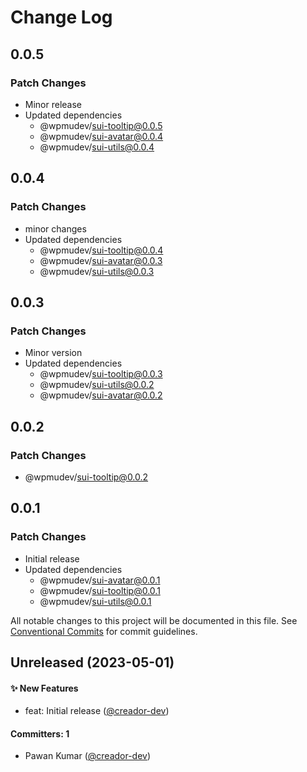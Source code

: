 # Change Log

## 0.0.5

### Patch Changes

- Minor release
- Updated dependencies
  - @wpmudev/sui-tooltip@0.0.5
  - @wpmudev/sui-avatar@0.0.4
  - @wpmudev/sui-utils@0.0.4

## 0.0.4

### Patch Changes

- minor changes
- Updated dependencies
  - @wpmudev/sui-tooltip@0.0.4
  - @wpmudev/sui-avatar@0.0.3
  - @wpmudev/sui-utils@0.0.3

## 0.0.3

### Patch Changes

- Minor version
- Updated dependencies
  - @wpmudev/sui-tooltip@0.0.3
  - @wpmudev/sui-utils@0.0.2
  - @wpmudev/sui-avatar@0.0.2

## 0.0.2

### Patch Changes

- @wpmudev/sui-tooltip@0.0.2

## 0.0.1

### Patch Changes

- Initial release
- Updated dependencies
  - @wpmudev/sui-avatar@0.0.1
  - @wpmudev/sui-tooltip@0.0.1
  - @wpmudev/sui-utils@0.0.1

All notable changes to this project will be documented in this file. See
[Conventional Commits](https://conventionalcommits.org/) for commit guidelines.

## Unreleased (2023-05-01)

#### ✨ New Features

- feat: Initial release ([@creador-dev](https://github.com/creador-dev))

#### Committers: 1

- Pawan Kumar ([@creador-dev](https://github.com/creador-dev))
